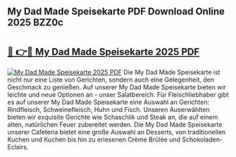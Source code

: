 ## My Dad Made Speisekarte PDF Download Online 2025 BZZ0c

# <h2><a href="http://gc5ken.nevu.top/?p=My+Dad+Made+Speisekarte">🔗 👉🔴 My Dad Made Speisekarte 2025 PDF</a></h2>

[![My Dad Made Speisekarte 2025 PDF](https://i.imgur.com/dBaPXMq.png)](http://gc5ken.nevu.top/?p=My+Dad+Made+Speisekarte)
Die My Dad Made Speisekarte ist nicht nur eine Liste von Gerichten, sondern auch eine Gelegenheit, den Geschmack zu genießen. Auf unserer My Dad Made Speisekarte bieten wir leichte und neue Optionen an - unser Salatbereich. Für Fleischliebhaber gibt es auf unserer My Dad Made Speisekarte eine Auswahl an Gerichten: Rindfleisch, Schweinefleisch, Huhn und Fisch. Unseren Auserwählten bieten wir exquisite Gerichte wie Schaschlik und Steak an, die auf einem alten, natürlichen Feuer zubereitet werden. Die My Dad Made Speisekarte unserer Cafeteria bietet eine große Auswahl an Desserts, von traditionellen Kuchen und Kuchen bis hin zu erlesenen Crème Brûlée und Schokoladen-Eclairs.
